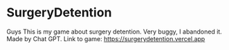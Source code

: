 # SurgeryDetention
Guys This is my game about surgery detention. Very buggy, I abandoned it. Made by Chat GPT.
Link to game: https://surgerydetention.vercel.app

